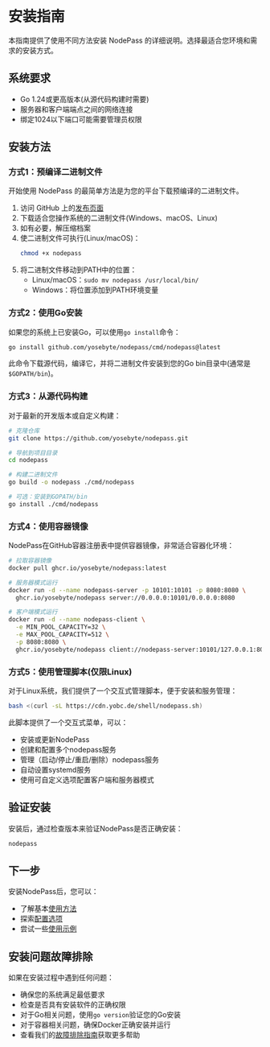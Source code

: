 # 安装指南

本指南提供了使用不同方法安装 NodePass 的详细说明。选择最适合您环境和需求的安装方式。

## 系统要求

- Go 1.24或更高版本(从源代码构建时需要)
- 服务器和客户端端点之间的网络连接
- 绑定1024以下端口可能需要管理员权限

## 安装方法

### 方式1：预编译二进制文件

开始使用 NodePass 的最简单方法是为您的平台下载预编译的二进制文件。

1. 访问 GitHub 上的[发布页面](https://github.com/yosebyte/nodepass/releases)
2. 下载适合您操作系统的二进制文件(Windows、macOS、Linux)
3. 如有必要，解压缩档案
4. 使二进制文件可执行(Linux/macOS)：
   ```bash
   chmod +x nodepass
   ```
5. 将二进制文件移动到PATH中的位置：
   - Linux/macOS：`sudo mv nodepass /usr/local/bin/`
   - Windows：将位置添加到PATH环境变量

### 方式2：使用Go安装

如果您的系统上已安装Go，可以使用`go install`命令：

```bash
go install github.com/yosebyte/nodepass/cmd/nodepass@latest
```

此命令下载源代码，编译它，并将二进制文件安装到您的Go bin目录中(通常是`$GOPATH/bin`)。

### 方式3：从源代码构建

对于最新的开发版本或自定义构建：

```bash
# 克隆仓库
git clone https://github.com/yosebyte/nodepass.git

# 导航到项目目录
cd nodepass

# 构建二进制文件
go build -o nodepass ./cmd/nodepass

# 可选：安装到GOPATH/bin
go install ./cmd/nodepass
```

### 方式4：使用容器镜像

NodePass在GitHub容器注册表中提供容器镜像，非常适合容器化环境：

```bash
# 拉取容器镜像
docker pull ghcr.io/yosebyte/nodepass:latest

# 服务器模式运行
docker run -d --name nodepass-server -p 10101:10101 -p 8080:8080 \
  ghcr.io/yosebyte/nodepass server://0.0.0.0:10101/0.0.0.0:8080

# 客户端模式运行
docker run -d --name nodepass-client \
  -e MIN_POOL_CAPACITY=32 \
  -e MAX_POOL_CAPACITY=512 \
  -p 8080:8080 \
  ghcr.io/yosebyte/nodepass client://nodepass-server:10101/127.0.0.1:8080
```

### 方式5：使用管理脚本(仅限Linux)

对于Linux系统，我们提供了一个交互式管理脚本，便于安装和服务管理：

```bash
bash <(curl -sL https://cdn.yobc.de/shell/nodepass.sh)
```

此脚本提供了一个交互式菜单，可以：
- 安装或更新NodePass
- 创建和配置多个nodepass服务
- 管理（启动/停止/重启/删除）nodepass服务
- 自动设置systemd服务
- 使用可自定义选项配置客户端和服务器模式

## 验证安装

安装后，通过检查版本来验证NodePass是否正确安装：

```bash
nodepass
```

## 下一步

安装NodePass后，您可以：

- 了解基本[使用方法](/docs/zh/usage.md)
- 探索[配置选项](/docs/zh/configuration.md)
- 尝试一些[使用示例](/docs/zh/examples.md)

## 安装问题故障排除

如果在安装过程中遇到任何问题：

- 确保您的系统满足最低要求
- 检查是否具有安装软件的正确权限
- 对于Go相关问题，使用`go version`验证您的Go安装
- 对于容器相关问题，确保Docker正确安装并运行
- 查看我们的[故障排除指南](/docs/zh/troubleshooting.md)获取更多帮助